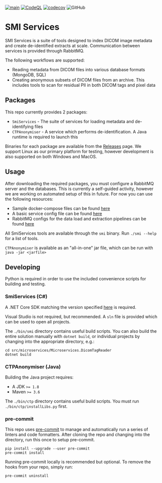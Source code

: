 [![main](https://github.com/smi/SmiServices/actions/workflows/main.yml/badge.svg)](https://github.com/smi/SmiServices/actions/workflows/main.yml)
[![CodeQL](https://github.com/SMI/SmiServices/actions/workflows/codeql.yml/badge.svg)](https://github.com/SMI/SmiServices/actions/workflows/codeql.yml)
[![codecov](https://codecov.io/gh/SMI/SmiServices/branch/main/graph/badge.svg?token=O6G26DHLEY)](https://codecov.io/gh/SMI/SmiServices)
![GitHub](https://img.shields.io/github/license/SMI/SmiServices)

# SMI Services

SMI Services is a suite of tools designed to index DICOM image metadata and create de-identified extracts at scale. Communication between services is provided through RabbitMQ.

The following workflows are supported:

-   Reading metadata from DICOM files into various database formats (MongoDB, SQL)
-   Creating anonymous subsets of DICOM files from an archive. This includes tools to scan for residual PII in both DICOM tags and pixel data

## Packages

This repo currently provides 2 packages:

-   `SmiServices` - The suite of services for loading metadata and de-identifying files
-   `CTPAnonymiser` - A service which performs de-identification. A Java runtime is required to launch this

Binaries for each package are available from the [Releases](https://github.com/SMI/SmiServices/releases) page. We support Linux as our primary platform for testing, however development is also supported on both Windows and MacOS.

## Usage

After downloading the required packages, you must configure a RabbitMQ server and the databases. This is currently a self-guided activity, however we are working on automated setup of this in future. For now you can use the following resources:

-   Sample docker-compose files can be found [here](./utils/docker-compose)
-   A basic service config file can be found [here](data/microserviceConfigs/default.yaml)
-   RabbitMQ configs for the data load and extraction pipelines can be found [here](./data/rabbitmqConfigs/)

All SmiServices tools are available through the `smi` binary. Run `./smi --help` for a list of tools.

`CTPAnonymiser` is available as an "all-in-one" jar file, which can be run with `java -jar <jarfile>`

## Developing

Python is required in order to use the included convenience scripts for building and testing.

### SmiServices (C#)

A .NET Core SDK matching the version specified [here](global.json) is required.

Visual Studio is not required, but recommended. A `sln` file is provided which can be used to open all projects.

The `./bin/smi` directory contains useful build scripts. You can also build the entire solution manually with `dotnet build`, or individual projects by changing into the appropriate directory, e.g.:

```console
cd src/microservices/Microservices.DicomTagReader
dotnet build
```

### CTPAnonymiser (Java)

Building the Java project requires:

-   A JDK `>= 1.8`
-   Maven `>= 3.6`

The `./bin/ctp` directory contains useful build scripts. You must run `./bin/ctp/installLibs.py` first.

### pre-commit

This repo uses [pre-commit](https://pre-commit.com/) to manage and automatically run a series of linters
and code formatters. After cloning the repo and changing into the directory, run
this once to setup pre-commit.

```console
pip install --upgrade --user pre-commit
pre-commit install
```

Running pre-commit locally is recommended but optional. To remove the hooks from your repo, simply run:

```console
pre-commit uninstall
```
